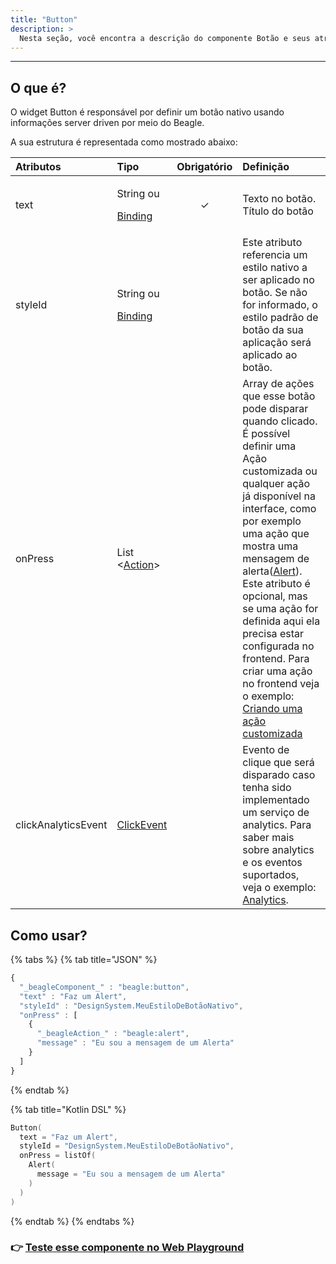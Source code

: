 ```yaml
---
title: "Button"
description: >
  Nesta seção, você encontra a descrição do componente Botão e seus atributos.
---
```

---
## O que é?

O widget Button é responsável por definir um botão nativo usando informações server driven por meio do Beagle. 

A sua estrutura é representada como mostrado abaixo: 

<table>
  <thead>
    <tr>
      <th style="text-align:left"><b>Atributos</b>
      </th>
      <th style="text-align:left"><b>Tipo</b>
      </th>
      <th style="text-align:center">Obrigat&#xF3;rio</th>
      <th style="text-align:left"><b>Defini&#xE7;&#xE3;o</b>
      </th>
    </tr>
  </thead>
  <tbody>
    <tr>
      <td style="text-align:left">text</td>
      <td style="text-align:left">
        <p>String ou</p>
        <p><a href="../../contexto.md#bindings">Binding</a>
        </p>
      </td>
      <td style="text-align:center">&#x2713;</td>
      <td style="text-align:left">Texto no bot&#xE3;o. T&#xED;tulo do bot&#xE3;o</td>
    </tr>
    <tr>
      <td style="text-align:left">styleId</td>
      <td style="text-align:left">
        <p>String ou</p>
        <p><a href="../../contexto.md#bindings">Binding</a>
        </p>
      </td>
      <td style="text-align:center"></td>
      <td style="text-align:left">Este atributo referencia um estilo nativo a ser aplicado no bot&#xE3;o.
        Se n&#xE3;o for informado, o estilo padr&#xE3;o de bot&#xE3;o da sua aplica&#xE7;&#xE3;o
        ser&#xE1; aplicado ao bot&#xE3;o.</td>
    </tr>
    <tr>
      <td style="text-align:left">onPress</td>
      <td style="text-align:left">List &lt;<a href="../../api-acoes/">Action</a>&gt;</td>
      <td style="text-align:center"></td>
      <td style="text-align:left">Array de a&#xE7;&#xF5;es que esse bot&#xE3;o pode disparar quando clicado.
        &#xC9; poss&#xED;vel definir uma A&#xE7;&#xE3;o customizada ou qualquer
        a&#xE7;&#xE3;o j&#xE1; dispon&#xED;vel na interface, como por exemplo uma
        a&#xE7;&#xE3;o que mostra uma mensagem de alerta(<a href="../../api-acoes/alert.md">Alert</a>).
        Este atributo &#xE9; opcional, mas se uma a&#xE7;&#xE3;o for definida aqui
        ela precisa estar configurada no frontend. Para criar uma a&#xE7;&#xE3;o
        no frontend veja o exemplo: <a href="../../../features/criando-sua-acao-customizada.md">Criando uma a&#xE7;&#xE3;o customizada</a>
      </td>
    </tr>
    <tr>
      <td style="text-align:left">clickAnalyticsEvent</td>
      <td style="text-align:left"><a href="../../analytics.md">ClickEvent</a>
      </td>
      <td style="text-align:center"></td>
      <td style="text-align:left">Evento de clique que ser&#xE1; disparado caso tenha sido implementado
        um servi&#xE7;o de analytics. Para saber mais sobre analytics e os eventos
        suportados, veja o exemplo: <a href="../../analytics.md">Analytics</a>.</td>
    </tr>
  </tbody>
</table>

## Como usar?

{% tabs %}
{% tab title="JSON" %}
```javascript
{
  "_beagleComponent_" : "beagle:button",
  "text" : "Faz um Alert",
  "styleId" : "DesignSystem.MeuEstiloDeBotãoNativo",
  "onPress" : [ 
    {
      "_beagleAction_" : "beagle:alert",
      "message" : "Eu sou a mensagem de um Alerta" 
    }
  ]
}
```
{% endtab %}

{% tab title="Kotlin DSL" %}
```kotlin
Button(
  text = "Faz um Alert",
  styleId = "DesignSystem.MeuEstiloDeBotãoNativo",
  onPress = listOf(
    Alert(
      message = "Eu sou a mensagem de um Alerta"
    )
  )
)
```
{% endtab %}
{% endtabs %}

### 👉 [Teste esse componente no Web Playground](https://beagle-playground.netlify.app/#/demo/default-components/button.json)

